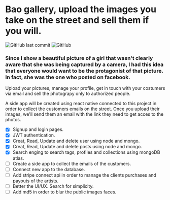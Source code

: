 # Bao gallery, upload the images you take on the street and sell them if you will.
![GitHub last commit](https://img.shields.io/github/last-commit/GonzRodriguez/BaoGallery)
![GitHub](https://img.shields.io/github/license/gonzrodriguez/baogallery)

### Since I show a beautiful picture of a girl that wasn't clearly aware that she was being captured by a camera, I had this idea that everyone would want to be the protagonist of that picture. In fact, she was the one who posted on facebook. 

Upload your pictures, manage your profile, get in touch with your costumers via email and sell the photograpy only to authorized people. 

A side app will be created using react native connected to this project in order to collect the customers emails on the street. Once you upload their images, we'll send them an email with the link they need to get acces to the photos. 

- [x] Signup and login pages.
- [x] JWT authentication.
- [x] Creat, Read, Update and delete user using node and mongo.
- [x] Creat, Read, Update and delete posts using node and mongo.
- [x] Search enging to search tags, profiles and collections using mongoDB atlas.
- [ ] Create a side app to collect the emails of the customers.
- [ ] Connect new app to the database.
- [ ] Add stripe connect api in order to manage the clients purchases and payouts of the artists.
- [ ] Better the UI/UX. Search for simplicity.
- [ ] Add md5 in order to blur the public images faces.
